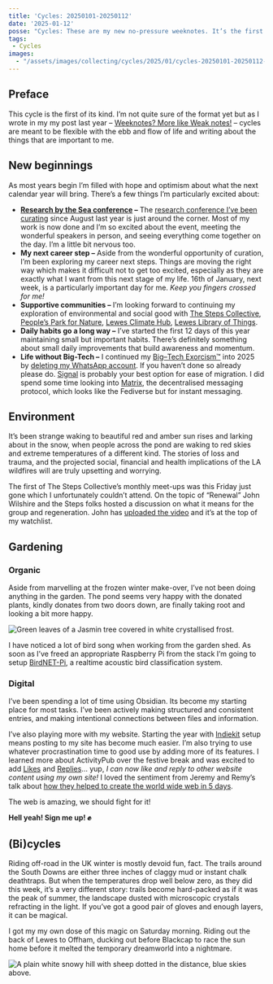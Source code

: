 ```yaml
---
title: 'Cycles: 20250101-20250112'
date: '2025-01-12'
posse: "Cycles: These are my new no-pressure weeknotes. It’s the first week of January so hope and enthusiasm is high. Let’s hope it continues."
tags:
 - Cycles
images:
  - "/assets/images/collecting/cycles/2025/01/cycles-20250101-20250112-02.jpg"
---
```


## Preface

This cycle is the first of its kind. I’m not quite sure of the format yet but as I wrote in my my post last year – [Weeknotes? More like Weak notes!](https://benjamin.parry.is/writing/2024/09/weeknotes-more-like-weaknotes/) – cycles are meant to be flexible with the ebb and flow of life and writing about the things that are important to me.

## New beginnings

As most years begin I’m filled with hope and optimism about what the next calendar year will bring. There’s a few things I’m particularly excited about:

- **[Research by the Sea conference](https://researchbythesea.com/) –** The [research conference I’ve been curating](https://benjamin.parry.is/tagging/research-by-the-sea/) since August last year is just around the corner. Most of my work is now done and I’m so excited about the event, meeting the wonderful speakers in person, and seeing everything come together on the day. I’m a little bit nervous too.
- **My next career step –** Aside from the wonderful opportunity of curation, I’m been exploring my career next steps. Things are moving the right way which makes it difficult not to get too excited, especially as they are exactly what I want from this next stage of my life. 16th of January, next week, is a particularly important day for me. _Keep you fingers crossed for me!_
- **Supportive communities –** I’m looking forward to continuing my exploration of environmental and social good with [The Steps Collective](https://buttondown.com/stepscollective), [People’s Park for Nature](https://www.peoplesparkfornature.org/), [Lewes Climate Hub](https://lewesclimatehub.org), [Lewes Library of Things](https://www.leweslibraryofthings.org.uk/).
- **Daily habits go a long way –** I’ve started the first 12 days of this year maintaining small but important habits. There’s definitely something about small daily improvements that build awareness and momentum.
- **Life without Big-Tech –** I continued my [Big–Tech Exorcism™](https://benjamin.parry.is/tagging/big-tech-exorcism/) into 2025 by [deleting my WhatsApp account](https://benjamin.parry.is/collecting/thoughts/2025/01/i-deleted-my-whatsapp-account/). If you haven’t done so already please do. [Signal](https://signal.org/) is probably your best option for ease of migration. I did spend some time looking into [Matrix](https://matrix.org/), the decentralised messaging protocol, which looks like the Fediverse but for instant messaging.

## Environment

It’s been strange waking to beautiful red and amber sun rises and larking about in the snow, when people across the pond are waking to red skies and extreme temperatures of a different kind. The stories of loss and trauma, and the projected social, financial and health implications of the LA wildfires will are truly upsetting and worrying.

The first of The Steps Collective’s monthly meet-ups was this Friday just gone which I unfortunately couldn’t attend. On the topic of “Renewal” John Wilshire and the Steps folks hosted a discussion on what it means for the group and regeneration. John has [uploaded the video](https://www.youtube.com/watch?v=2gf5Djxfyp8) and it’s at the top of my watchlist.

## Gardening

### Organic

Aside from marvelling at the frozen winter make-over, I’ve not been doing anything in the garden. The pond seems very happy with the donated plants, kindly donates from two doors down, are finally taking root and looking a bit more happy.

![Green leaves of a Jasmin tree covered in white crystallised frost.](/assets/images/collecting/cycles/2025/01/cycles-20250101-20250112-01.jpg)

I have noticed a lot of bird song when working from the garden shed. As soon as I’ve freed an appropriate Raspberry Pi from the stack I’m going to setup [BirdNET-Pi](https://github.com/mcguirepr89/BirdNET-Pi), a realtime acoustic bird classification system.

### Digital

I’ve been spending a lot of time using Obsidian. Its become my starting place for most tasks. I’ve been actively making structured and consistent entries, and making intentional connections between files and information.

I’ve also playing more with my website. Starting the year with [Indiekit](https://getindiekit.com/) setup means posting to my site has become much easier. I’m also trying to use whatever procrastination time to good use by adding more of its features. I learned more about ActivityPub over the festive break and was excited to add [Likes](/sending/likes/) and [Replies](/sending/replies/)… yup, *I can now like and reply to other website content using my own site!* I loved the sentiment from Jeremy and Remy’s talk about [how they helped to create the world wide web in 5 days](https://adactio.com/notes/21643).

<p class="pullquote">The web is amazing, we should fight for it!</p>

**Hell yeah! Sign me up! ✊**


## (Bi)cycles

Riding off-road in the UK winter is mostly devoid fun, fact. The trails around the South Downs are either three inches of claggy mud or instant chalk deathtraps. But when the temperatures drop well below zero, as they did this week, it’s a very different story: trails become hard-packed as if it was the peak of summer, the landscape dusted with microscopic crystals refracting in the light. If you’ve got a good pair of gloves and enough layers, it can be magical.

I got my my own dose of this magic on Saturday morning. Riding out the back of Lewes to Offham, ducking out before Blackcap to race the sun home before it melted the temporary dreamworld into a nightmare.

![A plain white snowy hill with sheep dotted in the distance, blue skies above.](/assets/images/collecting/cycles/2025/01/cycles-20250101-20250112-02.jpg)
